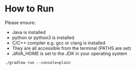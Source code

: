 # How to Run

Please ensure:
* Java is installed
* python or python3 is installed
* C/C++ compiler e.g. gcc or clang is installed
* They are all accessible from the terminal (PATHS are set)
* JAVA_HOME is set to the JDK in your operating system

`./gradlew run --console=plain`
